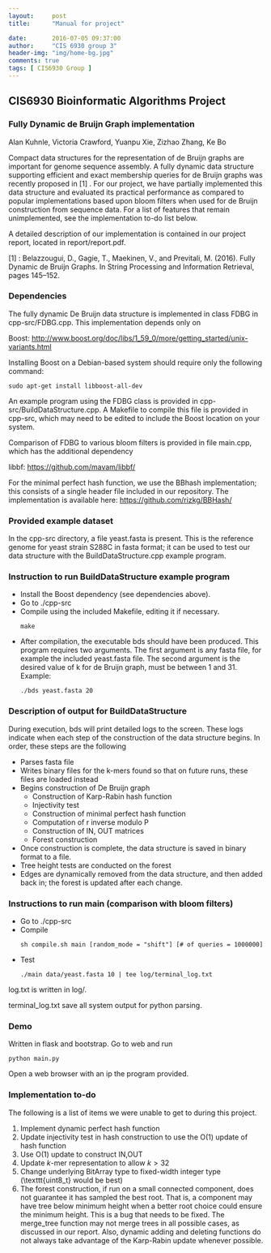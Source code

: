 ```yaml
---
layout:     post
title:      "Manual for project"

date:       2016-07-05 09:37:00
author:     "CIS 6930 group 3"
header-img: "img/home-bg.jpg"
comments: true
tags: [ CIS6930 Group ]
---
```

## CIS6930 Bioinformatic Algorithms Project
### Fully Dynamic de Bruijn Graph implementation

Alan Kuhnle, Victoria Crawford, Yuanpu Xie, Zizhao Zhang, Ke Bo

Compact data structures for the representation of de Bruijn graphs are important for genome sequence assembly. A fully dynamic data structure supporting efficient and exact membership queries for de Bruijn graphs was recently proposed in \[1] . For our project, we have partially implemented this data structure and evaluated its practical performance as compared to popular implementations based upon bloom filters when used for de Bruijn construction from sequence data. For a list of features that remain unimplemented, see the implementation to-do list below.

A detailed description of our implementation is contained in our project report, located in report/report.pdf.

\[1] : Belazzougui, D., Gagie, T., Maekinen, V., and Previtali, M. (2016). Fully Dynamic de Bruijn Graphs. In String Processing and Information Retrieval, pages 145–152.

### Dependencies
The fully dynamic De Bruijn data structure is implemented in class FDBG in cpp-src/FDBG.cpp.
This implementation depends only on

Boost: <a href= "http://www.boost.org/doc/libs/1_59_0/more/getting_started/unix-variants.html">http://www.boost.org/doc/libs/1_59_0/more/getting_started/unix-variants.html</a>

Installing Boost on a Debian-based system should require only the following command:
   ```
   sudo apt-get install libboost-all-dev
   ```

An example program using the FDBG class is provided in cpp-src/BuildDataStructure.cpp. A Makefile to compile this file is provided in cpp-src, which may need to be edited to include the Boost location on your system.

Comparison of FDBG to various bloom filters is provided in file main.cpp, which has the additional
dependency

libbf: <a href="https://github.com/mavam/libbf/">https://github.com/mavam/libbf/</a>

For the minimal perfect hash function, we use the BBhash implementation; this consists of a single header file included in our repository. The implementation is available here: <a href="https://github.com/rizkg/BBHash/">https://github.com/rizkg/BBHash/</a>

### Provided example dataset
In the cpp-src directory, a file yeast.fasta is present. This is the reference genome for yeast strain S288C in fasta format; it can be used to test our data structure with the BuildDataStructure.cpp example program.

### Instruction to run BuildDataStructure example program
- Install the Boost dependency (see dependencies above).
- Go to ./cpp-src
- Compile using the included Makefile, editing it if necessary.
    ```
    make
    ```
- After compilation, the executable bds should have been produced. This program requires two arguments.
The first argument is any fasta file, for example the included yeast.fasta file. The second argument
is the desired value of k for de Bruijn graph, must be between 1 and 31.
Example:
    ```
    ./bds yeast.fasta 20
    ```

### Description of output for BuildDataStructure
During execution, bds will print detailed logs to the screen. These logs indicate when each step of the construction of the data structure begins. In order, these steps are the following
- Parses fasta file
- Writes binary files for the k-mers found so that on future runs, these files are loaded instead
- Begins construction of De Bruijn graph
  + Construction of Karp-Rabin hash function
  + Injectivity test
  + Construction of minimal perfect hash function
  + Computation of r inverse modulo P
  + Construction of IN, OUT matrices
  + Forest construction
- Once construction is complete, the data structure is saved in binary format to a file.
- Tree height tests are conducted on the forest
- Edges are dynamically removed from the data structure, and then added back in;
  the forest is updated after each change.


### Instructions to run main (comparison with bloom filters)
- Go to ./cpp-src
- Compile
    ```
    sh compile.sh main [random_mode = "shift"] [# of queries = 1000000] 
    ```
- Test
    ```
    ./main data/yeast.fasta 10 | tee log/terminal_log.txt
    ```

log.txt is written in log/.

terminal_log.txt save all system output for python parsing.

### Demo
Written in flask and bootstrap. Go to web and run 
```
python main.py
```
Open a web browser with an ip the program provided.

### Implementation to-do
The following is a list of items
we were unable to get to during this project.
1. Implement dynamic perfect hash function
2. Update injectivity test in hash construction to use the O(1) update of hash function
3. Use O(1) update to construct IN,OUT
4. Update $k$-mer representation to allow $k > 32$
5. Change underlying BitArray type to fixed-width integer type (\texttt{uint8\_t} would be best)
6. The forest construction, if run on a small connected component, does not guarantee it has sampled the best root. That is, a component may have tree below minimum height when a better root choice could ensure the minimum height. This is a bug that needs to be fixed.
The merge_tree function may not merge trees in all possible cases, as discussed in our report. Also, dynamic adding and deleting functions do not always take advantage of the Karp-Rabin update whenever possible.